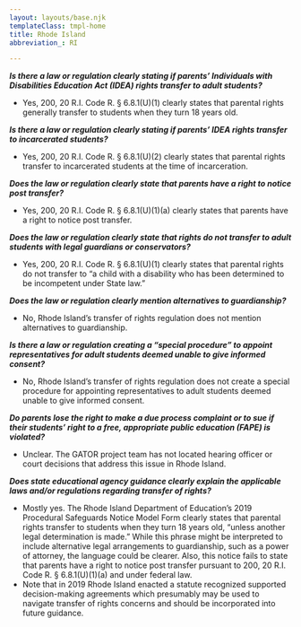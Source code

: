 ```yaml
---
layout: layouts/base.njk
templateClass: tmpl-home
title: Rhode Island
abbreviation_: RI

---
```

**_Is there a law or regulation clearly stating if parents’ Individuals with Disabilities Education Act (IDEA) rights transfer to adult students?_**

* Yes, 200, 20 R.I. Code R. § 6.8.1(U)(1) clearly states that parental rights generally transfer to students when they turn 18 years old.

**_Is there a law or regulation clearly stating if parents’ IDEA rights transfer to incarcerated students?_**

* Yes, 200, 20 R.I. Code R. § 6.8.1(U)(2) clearly states that parental rights transfer to incarcerated students at the time of incarceration.

**_Does the law or regulation clearly state that parents have a right to notice post transfer?_**

* Yes, 200, 20 R.I. Code R. § 6.8.1(U)(1)(a) clearly states that parents have a right to notice post transfer.

**_Does the law or regulation clearly state that rights do not transfer to adult students with legal guardians or conservators?_**

* Yes, 200, 20 R.I. Code R. § 6.8.1(U)(1) clearly states that parental rights do not transfer to “a child with a disability who has been determined to be incompetent under State law.”

**_Does the law or regulation clearly mention alternatives to guardianship?_**

* No, Rhode Island’s transfer of rights regulation does not mention alternatives to guardianship.

**_Is there a law or regulation creating a “special procedure” to appoint representatives for adult students deemed unable to give informed consent?_**

* No, Rhode Island’s transfer of rights regulation does not create a special procedure for appointing representatives to adult students deemed unable to give informed consent.

**_Do parents lose the right to make a due process complaint or to sue if their students’ right to a free, appropriate public education (FAPE) is violated?_**

* Unclear. The GATOR project team has not located hearing officer or court decisions that address this issue in Rhode Island.

**_Does state educational agency guidance clearly explain the applicable laws and/or regulations regarding transfer of rights?_**

* Mostly yes. The Rhode Island Department of Education’s 2019 Procedural Safeguards Notice Model Form clearly states that parental rights transfer to students when they turn 18 years old, “unless another legal determination is made.” While this phrase might be interpreted to include alternative legal arrangements to guardianship, such as a power of attorney, the language could be clearer. Also, this notice fails to state that parents have a right to notice post transfer pursuant to 200, 20 R.I. Code R. § 6.8.1(U)(1)(a) and under federal law.
* Note that in 2019 Rhode Island enacted a statute recognized supported decision-making agreements which presumably may be used to navigate transfer of rights concerns and should be incorporated into future guidance.